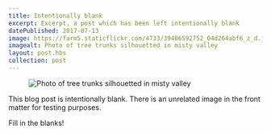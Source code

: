 ```yaml
---
title: Intentionally blank
excerpt: Excerpt, a post which has been left intentionally blank
datePublished: 2017-07-13
image: https://farm5.staticflickr.com/4733/39406592752_04d264abf6_z_d.jpg
imagealt: Photo of tree trunks silhouetted in misty valley
layout: post.hbs
collection: post
---
```


<figure>

![Photo of tree trunks silhouetted in misty valley](https://farm5.staticflickr.com/4733/39406592752_04d264abf6_z_d.jpg)

<figcaption></figcaption>
</figure>

This blog post is intentionally blank. There is an unrelated image in the front matter for testing purposes.

Fill in the blanks!
